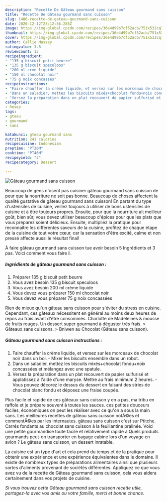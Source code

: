 ```yaml
---
description: "Recette De Gâteau gourmand sans cuisson"
title: "Recette De Gâteau gourmand sans cuisson"
slug: 1406-recette-de-gateau-gourmand-sans-cuisson
date: 2020-12-12T23:12:56.285Z
image: https://img-global.cpcdn.com/recipes/36e4d99b7cf52acb/751x532cq70/gateau-gourmand-sans-cuisson-photo-principale-de-la-recette.jpg
thumbnail: https://img-global.cpcdn.com/recipes/36e4d99b7cf52acb/751x532cq70/gateau-gourmand-sans-cuisson-photo-principale-de-la-recette.jpg
cover: https://img-global.cpcdn.com/recipes/36e4d99b7cf52acb/751x532cq70/gateau-gourmand-sans-cuisson-photo-principale-de-la-recette.jpg
author: Callie Massey
ratingvalue: 3.8
reviewcount: 13
recipeingredient:
- "135 g biscuit petit beurre"
- "135 g biscuit speculoos"
- "200 ml crme liquide"
- "150 ml chocolat noir"
- "75 g noix concasses"
recipeinstructions:
- "Faire chauffer la crème liquide, et versez sur les morceaux de chocolat noir dans un bol. Mixer les biscuits ensemble dans un robot."
- "Dans un saladier, mettez les biscuits mixés+chocolat fondu+noix concassées et mélangez avec une spatule."
- "Versez la préparation dans un plat recouvert de papier sulfurisé et applatissez à l&#39;aide d&#39;une maryse. Mettre au frais minimum 2 heures. Vous pouvez décorez le dessus du dessert en faisant des stries de chocolat blanc fondu et déposez une fraise coupée."
categories:
- Resep
tags:
- gteau
- gourmand
- sans

katakunci: gteau gourmand sans 
nutrition: 241 calories
recipecuisine: Indonesian
preptime: "PT20M"
cooktime: "PT46M"
recipeyield: "3"
recipecategory: Dessert

---
```



![Gâteau gourmand sans cuisson](https://img-global.cpcdn.com/recipes/36e4d99b7cf52acb/751x532cq70/gateau-gourmand-sans-cuisson-photo-principale-de-la-recette.jpg)

Beaucoup de gens n'osent pas cuisiner gâteau gourmand sans cuisson de peur que la nourriture ne soit pas bonne. Beaucoup de choses affectent la qualité gustative de gâteau gourmand sans cuisson! En partant du type d'ustensiles de cuisine, veillez toujours à utiliser de bons ustensiles de cuisine et à être toujours propres. Ensuite, pour que la nourriture ait meilleur goût, bien sûr, vous devez utiliser beaucoup d'épices pour que les plats que vous préparez soient délicieux. Ensuite, multipliez la pratique pour reconnaître les différentes saveurs de la cuisine, profitez de chaque étape de la cuisine de tout votre cœur, car la sensation d'être excité, calme et non pressé affecte aussi le résultat final!

<!--inarticleads1-->

À faire gâteau gourmand sans cuisson tue avoir besoin 5 Ingrédients et 3 pas. Voici comment vous faire il.

##### Ingrédients de gâteau gourmand sans cuisson :

1. Préparer 135 g biscuit petit beurre
1. Vous avez besoin 135 g biscuit speculoos
1. Vous avez besoin 200 ml crème liquide
1. Vous devez vous préparer 150 ml chocolat noir
1. Vous devez vous préparer 75 g noix concassées


Rien de mieux qu&#39;un gâteau sans cuisson pour s&#39;éviter du stress en cuisine. Cependant, ces gâteaux nécessitent en général au moins deux heures de repos au frais avant d&#39;être consommés. Charlotte de Madeleines &amp; mousse de fruits rouges. Un dessert super gourmand à déguster très frais. &gt; Gâteaux sans cuissons. &gt; Bniwen au Chocolat (Gâteau sans cuisson). 

<!--inarticleads2-->

##### Gâteau gourmand sans cuisson instructions :

1. Faire chauffer la crème liquide, et versez sur les morceaux de chocolat noir dans un bol. - Mixer les biscuits ensemble dans un robot.
1. Dans un saladier, mettez les biscuits mixés+chocolat fondu+noix concassées et mélangez avec une spatule.
1. Versez la préparation dans un plat recouvert de papier sulfurisé et applatissez à l&#39;aide d&#39;une maryse. Mettre au frais minimum 2 heures. - Vous pouvez décorez le dessus du dessert en faisant des stries de chocolat blanc fondu et déposez une fraise coupée.


Plus facile et rapide de ces gâteaux sans cuisson y en a pas, ma tribu en raffole et je prépare souvent à toutes les sauces. ces petites douceurs faciles, économiques on peut les réaliser avec ce qu&#39;on a sous la main sans. Les meilleures recettes de gâteau sans cuisson notÃ©es et commentÃ©es par les internautes. gâteau sans cuisson c&#39;est sur Ptitche. Carrés fondants au chocolat sans cuisson à la feuillantine pralinée. Voici une petite gourmandise toute facile et relativement rapide à Quels produits gourmands peut-on transporter en bagage cabine lors d&#39;un voyage en avion ? Le gâteau sans cuisson, un dessert inratable. 

<!--inarticleads1-->

<p>
La cuisine est un type d'art et cela prend du temps et de la pratique pour obtenir une expérience et une expérience équivalentes dans le domaine. Il existe de nombreux types de préparations alimentaires ainsi que plusieurs sortes d'aliments provenant de sociétés différentes. Appliquez ce que vous avez vu de la recette de Gâteau gourmand sans cuisson, cela vous aidera certainement dans vos projets de cuisine.
</p>

<p>
<i>Si vous trouvez cette Gâteau gourmand sans cuisson recette utile, partagez-la avec vos amis ou votre famille, merci et bonne chance.</i>
</p>
